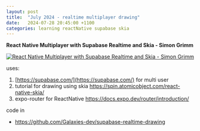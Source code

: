 ```yaml
---
layout: post
title:  "July 2024 - realtime multiplayer drawing"
date:   2024-07-28 20:45:00 +1100
categories: learning reactNative supabase skia
---
```


**React Native Multiplayer with Supabase Realtime and Skia - Simon Grimm**

[![
  React Native Multiplayer with Supabase Realtime and Skia - Simon Grimm
](
  http://img.youtube.com/vi/rqbu-nGkOgw/0.jpg
)](https://youtu.be/rqbu-nGkOgw)

uses:
1. [https://supabase.com/](https://supabase.com/) for multi user
1. tutorial for drawing using skia
   [https://spin.atomicobject.com/react-native-skia/
   ](https://spin.atomicobject.com/react-native-skia/)
1. expo-router for ReactNative [https://docs.expo.dev/router/introduction/
   ](https://docs.expo.dev/router/introduction/)

code in
- [https://github.com/Galaxies-dev/supabase-realtime-drawing
  ](https://github.com/Galaxies-dev/supabase-realtime-drawing)
